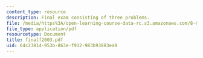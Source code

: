 ```yaml
---
content_type: resource
description: Final exam consisting of three problems.
file: /media/https%3A/open-learning-course-data-rc.s3.amazonaws.com/8-022-physics-ii-electricity-and-magnetism-fall-2004/64c23814953b863ef912983b93883ea9_finalf2003.pdf
file_type: application/pdf
resourcetype: Document
title: finalf2003.pdf
uid: 64c23814-953b-863e-f912-983b93883ea9
---
```


